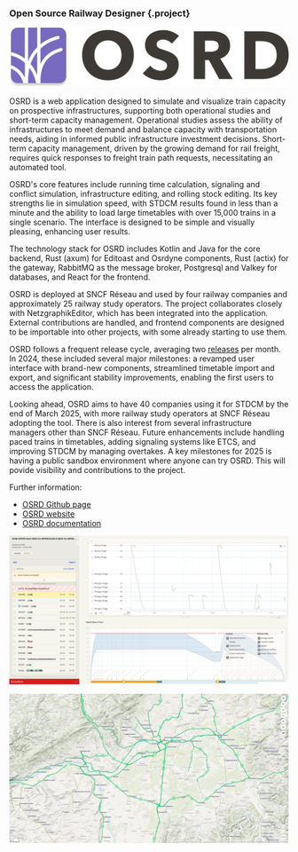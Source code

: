 ### Open Source Railway Designer {.project}

![OSRD Logo](https://raw.githubusercontent.com/OpenRailAssociation/osrd/refs/heads/dev/assets/branding/osrd_small.svg)

OSRD is a web application designed to simulate and visualize train capacity on prospective infrastructures, supporting both operational studies and short-term capacity management. Operational studies assess the ability of infrastructures to meet demand and balance capacity with transportation needs, aiding in informed public infrastructure investment decisions. Short-term capacity management, driven by the growing demand for rail freight, requires quick responses to freight train path requests, necessitating an automated tool.

OSRD's core features include running time calculation, signaling and conflict simulation, infrastructure editing, and rolling stock editing. Its key strengths lie in simulation speed, with STDCM results found in less than a minute and the ability to load large timetables with over 15,000 trains in a single scenario. The interface is designed to be simple and visually pleasing, enhancing user results.

The technology stack for OSRD includes Kotlin and Java for the core backend, Rust (axum) for Editoast and Osrdyne components, Rust (actix) for the gateway, RabbitMQ as the message broker, Postgresql and Valkey for databases, and React for the frontend.

OSRD is deployed at SNCF Réseau and used by four railway companies and approximately 25 railway study operators. The project collaborates closely with NetzgraphikEditor, which has been integrated into the application. External contributions are handled, and frontend components are designed to be importable into other projects, with some already starting to use them.

OSRD follows a frequent release cycle, averaging two [releases](https://github.com/OpenRailAssociation/osrd/releases) per month. In 2024, these included several major milestones: a revamped user interface with brand-new components, streamlined timetable import and export, and significant stability improvements, enabling the first users to access the application.

Looking ahead, OSRD aims to have 40 companies using it for STDCM by the end of March 2025, with more railway study operators at SNCF Réseau adopting the tool. There is also interest from several infrastructure managers other than SNCF Réseau. Future enhancements include handling paced trains in timetables, adding signaling systems like ETCS, and improving STDCM by managing overtakes. A key milestones for 2025 is having a public sandbox environment where anyone can try OSRD. This will povide visibility and contributions to the project.

Further information:

- [OSRD Github page](https://github.com/OpenRailAssociation/osrd)
- [OSRD website](https://osrd.fr/en/)
- [OSRD documentation](https://osrd.fr/en/docs/)

![OSRD Scenario](images/osrd_scenario.webp)

![OSRD Map](images/osrd_map.webp)
